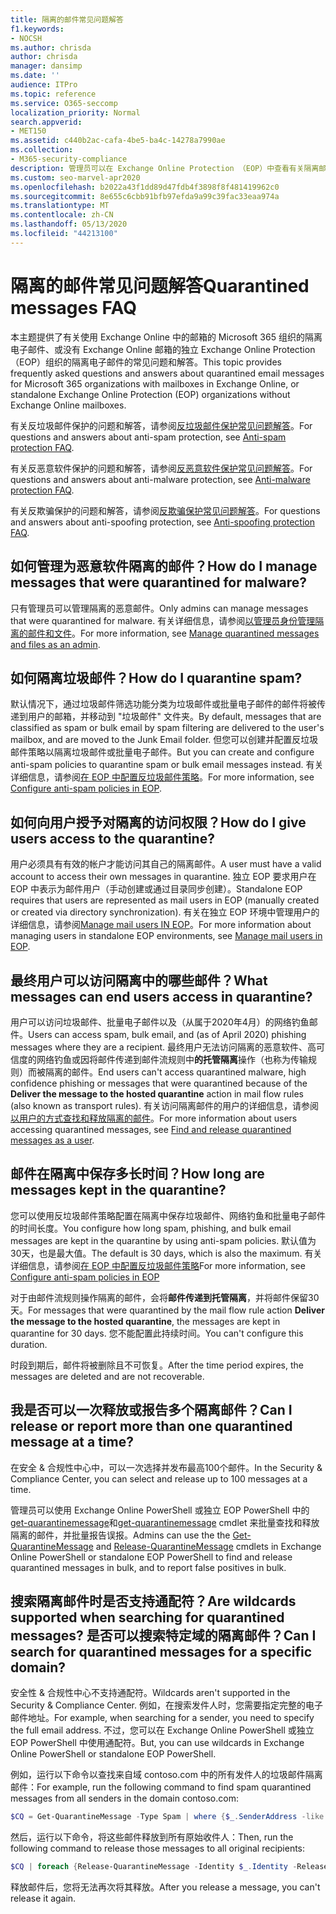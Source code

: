 ```yaml
---
title: 隔离的邮件常见问题解答
f1.keywords:
- NOCSH
ms.author: chrisda
author: chrisda
manager: dansimp
ms.date: ''
audience: ITPro
ms.topic: reference
ms.service: O365-seccomp
localization_priority: Normal
search.appverid:
- MET150
ms.assetid: c440b2ac-cafa-4be5-ba4c-14278a7990ae
ms.collection:
- M365-security-compliance
description: 管理员可以在 Exchange Online Protection （EOP）中查看有关隔离邮件的常见问题和解答。
ms.custom: seo-marvel-apr2020
ms.openlocfilehash: b2022a43f1dd89d47fdb4f3898f8f481419962c0
ms.sourcegitcommit: 8e655c6cbb91bfb97efda9a99c39fac33eaa974a
ms.translationtype: MT
ms.contentlocale: zh-CN
ms.lasthandoff: 05/13/2020
ms.locfileid: "44213100"
---
```

# <a name="quarantined-messages-faq"></a><span data-ttu-id="f1fa5-103">隔离的邮件常见问题解答</span><span class="sxs-lookup"><span data-stu-id="f1fa5-103">Quarantined messages FAQ</span></span>

<span data-ttu-id="f1fa5-104">本主题提供了有关使用 Exchange Online 中的邮箱的 Microsoft 365 组织的隔离电子邮件、或没有 Exchange Online 邮箱的独立 Exchange Online Protection （EOP）组织的隔离电子邮件的常见问题和解答。</span><span class="sxs-lookup"><span data-stu-id="f1fa5-104">This topic provides frequently asked questions and answers about quarantined email messages for Microsoft 365 organizations with mailboxes in Exchange Online, or standalone Exchange Online Protection (EOP) organizations without Exchange Online mailboxes.</span></span>

<span data-ttu-id="f1fa5-105">有关反垃圾邮件保护的问题和解答，请参阅[反垃圾邮件保护常见问题解答](anti-spam-protection-faq.md)。</span><span class="sxs-lookup"><span data-stu-id="f1fa5-105">For questions and answers about anti-spam protection, see [Anti-spam protection FAQ](anti-spam-protection-faq.md).</span></span>

<span data-ttu-id="f1fa5-106">有关反恶意软件保护的问题和解答，请参阅[反恶意软件保护常见问题解答](anti-malware-protection-faq-eop.md)。</span><span class="sxs-lookup"><span data-stu-id="f1fa5-106">For questions and answers about anti-malware protection, see [Anti-malware protection FAQ](anti-malware-protection-faq-eop.md).</span></span>

<span data-ttu-id="f1fa5-107">有关反欺骗保护的问题和解答，请参阅[反欺骗保护常见问题解答](anti-spoofing-protection-faq.md)。</span><span class="sxs-lookup"><span data-stu-id="f1fa5-107">For questions and answers about anti-spoofing protection, see [Anti-spoofing protection FAQ](anti-spoofing-protection-faq.md).</span></span>

## <a name="how-do-i-manage-messages-that-were-quarantined-for-malware"></a><span data-ttu-id="f1fa5-108">如何管理为恶意软件隔离的邮件？</span><span class="sxs-lookup"><span data-stu-id="f1fa5-108">How do I manage messages that were quarantined for malware?</span></span>

<span data-ttu-id="f1fa5-109">只有管理员可以管理隔离的恶意邮件。</span><span class="sxs-lookup"><span data-stu-id="f1fa5-109">Only admins can manage messages that were quarantined for malware.</span></span> <span data-ttu-id="f1fa5-110">有关详细信息，请参阅[以管理员身份管理隔离的邮件和文件](manage-quarantined-messages-and-files.md)。</span><span class="sxs-lookup"><span data-stu-id="f1fa5-110">For more information, see [Manage quarantined messages and files as an admin](manage-quarantined-messages-and-files.md).</span></span>

## <a name="how-do-i-quarantine-spam"></a><span data-ttu-id="f1fa5-111">如何隔离垃圾邮件？</span><span class="sxs-lookup"><span data-stu-id="f1fa5-111">How do I quarantine spam?</span></span>

<span data-ttu-id="f1fa5-112">默认情况下，通过垃圾邮件筛选功能分类为垃圾邮件或批量电子邮件的邮件将被传递到用户的邮箱，并移动到 "垃圾邮件" 文件夹。</span><span class="sxs-lookup"><span data-stu-id="f1fa5-112">By default, messages that are classified as spam or bulk email by spam filtering are delivered to the user's mailbox, and are moved to the Junk Email folder.</span></span> <span data-ttu-id="f1fa5-113">但您可以创建并配置反垃圾邮件策略以隔离垃圾邮件或批量电子邮件。</span><span class="sxs-lookup"><span data-stu-id="f1fa5-113">But you can create and configure anti-spam policies to quarantine spam or bulk email messages instead.</span></span> <span data-ttu-id="f1fa5-114">有关详细信息，请参阅[在 EOP 中配置反垃圾邮件策略](configure-your-spam-filter-policies.md)。</span><span class="sxs-lookup"><span data-stu-id="f1fa5-114">For more information, see [Configure anti-spam policies in EOP](configure-your-spam-filter-policies.md).</span></span>

## <a name="how-do-i-give-users-access-to-the-quarantine"></a><span data-ttu-id="f1fa5-115">如何向用户授予对隔离的访问权限？</span><span class="sxs-lookup"><span data-stu-id="f1fa5-115">How do I give users access to the quarantine?</span></span>

<span data-ttu-id="f1fa5-116">用户必须具有有效的帐户才能访问其自己的隔离邮件。</span><span class="sxs-lookup"><span data-stu-id="f1fa5-116">A user must have a valid account to access their own messages in quarantine.</span></span> <span data-ttu-id="f1fa5-117">独立 EOP 要求用户在 EOP 中表示为邮件用户（手动创建或通过目录同步创建）。</span><span class="sxs-lookup"><span data-stu-id="f1fa5-117">Standalone EOP requires that users are represented as mail users in EOP (manually created or created via directory synchronization).</span></span> <span data-ttu-id="f1fa5-118">有关在独立 EOP 环境中管理用户的详细信息，请参阅[Manage mail users IN EOP](manage-mail-users-in-eop.md)。</span><span class="sxs-lookup"><span data-stu-id="f1fa5-118">For more information about managing users in standalone EOP environments, see [Manage mail users in EOP](manage-mail-users-in-eop.md).</span></span>

## <a name="what-messages-can-end-users-access-in-quarantine"></a><span data-ttu-id="f1fa5-119">最终用户可以访问隔离中的哪些邮件？</span><span class="sxs-lookup"><span data-stu-id="f1fa5-119">What messages can end users access in quarantine?</span></span>

<span data-ttu-id="f1fa5-120">用户可以访问垃圾邮件、批量电子邮件以及（从属于2020年4月）的网络钓鱼邮件。</span><span class="sxs-lookup"><span data-stu-id="f1fa5-120">Users can access spam, bulk email, and (as of April 2020) phishing messages where they are a recipient.</span></span> <span data-ttu-id="f1fa5-121">最终用户无法访问隔离的恶意软件、高可信度的网络钓鱼或因将邮件传递到邮件流规则中**的托管隔离**操作（也称为传输规则）而被隔离的邮件。</span><span class="sxs-lookup"><span data-stu-id="f1fa5-121">End users can't access quarantined malware, high confidence phishing or messages that were quarantined because of the **Deliver the message to the hosted quarantine** action in mail flow rules (also known as transport rules).</span></span> <span data-ttu-id="f1fa5-122">有关访问隔离邮件的用户的详细信息，请参阅[以用户的方式查找和释放隔离的邮件](find-and-release-quarantined-messages-as-a-user.md)。</span><span class="sxs-lookup"><span data-stu-id="f1fa5-122">For more information about users accessing quarantined messages, see [Find and release quarantined messages as a user](find-and-release-quarantined-messages-as-a-user.md).</span></span>

## <a name="how-long-are-messages-kept-in-the-quarantine"></a><span data-ttu-id="f1fa5-123">邮件在隔离中保存多长时间？</span><span class="sxs-lookup"><span data-stu-id="f1fa5-123">How long are messages kept in the quarantine?</span></span>

<span data-ttu-id="f1fa5-124">您可以使用反垃圾邮件策略配置在隔离中保存垃圾邮件、网络钓鱼和批量电子邮件的时间长度。</span><span class="sxs-lookup"><span data-stu-id="f1fa5-124">You configure how long spam, phishing, and bulk email messages are kept in the quarantine by using anti-spam policies.</span></span> <span data-ttu-id="f1fa5-125">默认值为30天，也是最大值。</span><span class="sxs-lookup"><span data-stu-id="f1fa5-125">The default is 30 days, which is also the maximum.</span></span> <span data-ttu-id="f1fa5-126">有关详细信息，请参阅[在 EOP 中配置反垃圾邮件策略](configure-your-spam-filter-policies.md)</span><span class="sxs-lookup"><span data-stu-id="f1fa5-126">For more information, see [Configure anti-spam policies in EOP](configure-your-spam-filter-policies.md)</span></span>

<span data-ttu-id="f1fa5-127">对于由邮件流规则操作隔离的邮件，会将**邮件传递到托管隔离**，并将邮件保留30天。</span><span class="sxs-lookup"><span data-stu-id="f1fa5-127">For messages that were quarantined by the mail flow rule action **Deliver the message to the hosted quarantine**, the messages are kept in quarantine for 30 days.</span></span> <span data-ttu-id="f1fa5-128">您不能配置此持续时间。</span><span class="sxs-lookup"><span data-stu-id="f1fa5-128">You can't configure this duration.</span></span>

<span data-ttu-id="f1fa5-129">时段到期后，邮件将被删除且不可恢复。</span><span class="sxs-lookup"><span data-stu-id="f1fa5-129">After the time period expires, the messages are deleted and are not recoverable.</span></span>

## <a name="can-i-release-or-report-more-than-one-quarantined-message-at-a-time"></a><span data-ttu-id="f1fa5-130">我是否可以一次释放或报告多个隔离邮件？</span><span class="sxs-lookup"><span data-stu-id="f1fa5-130">Can I release or report more than one quarantined message at a time?</span></span>

<span data-ttu-id="f1fa5-131">在安全 & 合规性中心中，可以一次选择并发布最高100个邮件。</span><span class="sxs-lookup"><span data-stu-id="f1fa5-131">In the Security & Compliance Center, you can select and release up to 100 messages at a time.</span></span>

<span data-ttu-id="f1fa5-132">管理员可以使用 Exchange Online PowerShell 或独立 EOP PowerShell 中的[get-quarantinemessage](https://docs.microsoft.com/powershell/module/exchange/antispam-antimalware/get-quarantinemessage)和[get-quarantinemessage](https://docs.microsoft.com/powershell/module/exchange/antispam-antimalware/release-quarantinemessage) cmdlet 来批量查找和释放隔离的邮件，并批量报告误报。</span><span class="sxs-lookup"><span data-stu-id="f1fa5-132">Admins can use the the [Get-QuarantineMessage](https://docs.microsoft.com/powershell/module/exchange/antispam-antimalware/get-quarantinemessage) and [Release-QuarantineMessage](https://docs.microsoft.com/powershell/module/exchange/antispam-antimalware/release-quarantinemessage) cmdlets in Exchange Online PowerShell or standalone EOP PowerShell to find and release quarantined messages in bulk, and to report false positives in bulk.</span></span>

## <a name="are-wildcards-supported-when-searching-for-quarantined-messages-can-i-search-for-quarantined-messages-for-a-specific-domain"></a><span data-ttu-id="f1fa5-133">搜索隔离邮件时是否支持通配符？</span><span class="sxs-lookup"><span data-stu-id="f1fa5-133">Are wildcards supported when searching for quarantined messages?</span></span> <span data-ttu-id="f1fa5-134">是否可以搜索特定域的隔离邮件？</span><span class="sxs-lookup"><span data-stu-id="f1fa5-134">Can I search for quarantined messages for a specific domain?</span></span>

<span data-ttu-id="f1fa5-135">安全性 & 合规性中心不支持通配符。</span><span class="sxs-lookup"><span data-stu-id="f1fa5-135">Wildcards aren't supported in the Security & Compliance Center.</span></span> <span data-ttu-id="f1fa5-136">例如，在搜索发件人时，您需要指定完整的电子邮件地址。</span><span class="sxs-lookup"><span data-stu-id="f1fa5-136">For example, when searching for a sender, you need to specify the full email address.</span></span> <span data-ttu-id="f1fa5-137">不过，您可以在 Exchange Online PowerShell 或独立 EOP PowerShell 中使用通配符。</span><span class="sxs-lookup"><span data-stu-id="f1fa5-137">But, you can use wildcards in Exchange Online PowerShell or standalone EOP PowerShell.</span></span>

<span data-ttu-id="f1fa5-138">例如，运行以下命令以查找来自域 contoso.com 中的所有发件人的垃圾邮件隔离邮件：</span><span class="sxs-lookup"><span data-stu-id="f1fa5-138">For example, run the following command to find spam quarantined messages from all senders in the domain contoso.com:</span></span>

```powershell
$CQ = Get-QuarantineMessage -Type Spam | where {$_.SenderAddress -like "*@contoso.com"}
```

<span data-ttu-id="f1fa5-139">然后，运行以下命令，将这些邮件释放到所有原始收件人：</span><span class="sxs-lookup"><span data-stu-id="f1fa5-139">Then, run the following command to release those messages to all original recipients:</span></span>

```powershell
$CQ | foreach {Release-QuarantineMessage -Identity $_.Identity -ReleaseToAll}
```

<span data-ttu-id="f1fa5-140">释放邮件后，您将无法再次将其释放。</span><span class="sxs-lookup"><span data-stu-id="f1fa5-140">After you release a message, you can't release it again.</span></span>
